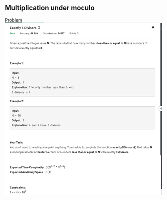 ## Multiplication under modulo

[Problem](https://practice.geeksforgeeks.org/batch/dsa-4/track/DSASP-Mathematics/problem/exactly-3-divisors)
![image](exactly-three-divisors.png?raw=true "Screenshot")
